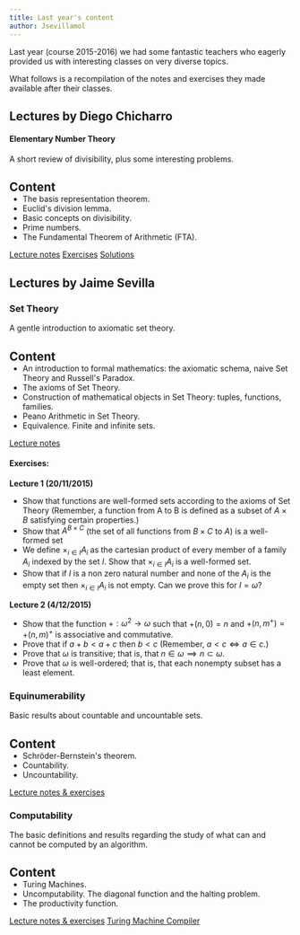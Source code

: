 ```yaml
---
title: Last year's content
author: Jsevillamol
---
```

Last year (course 2015-2016) we had some fantastic teachers who eagerly provided us with interesting classes on very diverse topics.

What follows is a recompilation of the notes and exercises they made available after their classes.

## Lectures by Diego Chicharro

#### Elementary Number Theory
A short review of divisibility, plus some interesting problems.

<h2 style="margin-bottom: 0;">Content</h2>
<ul style="margin-top: 0;">
	<li>The basis representation theorem.</li>
	<li>Euclid's division lemma.</li>
	<li>Basic concepts on divisibility.</li>
	<li>Prime numbers.</li>
	<li>The Fundamental Theorem of Arithmetic (FTA).</li>
</ul>

<span class="capsule">[Lecture notes](https://drive.google.com/file/d/0ByOY0ltwG6s-RFRpcE1fQnM2VEk/view?usp=sharing)</span>
<span class="capsule">[Exercises](https://drive.google.com/file/d/0ByOY0ltwG6s-SHJQME9iV2s1bm8/view?usp=sharing)</span>
<span class="capsule">[Solutions](https://drive.google.com/file/d/0ByOY0ltwG6s-RXdBUjU4Wjh3cmM/view?usp=sharing)</span>

## Lectures by Jaime Sevilla

### Set Theory
A gentle introduction to axiomatic set theory.

<h2 style="margin-bottom: 0;">Content</h2>
<ul style="margin-top: 0;">
	<li>An introduction to formal mathematics: the axiomatic schema, naive Set Theory and Russell's Paradox.</li>
	<li>The axioms of Set Theory.</li>
	<li>Construction of mathematical objects in Set Theory: tuples, functions, families.
</li>
	<li>Peano Arithmetic in Set Theory.</li>
	<li>Equivalence. Finite and infinite sets.</li>
</ul>

<span class="capsule">[Lecture notes](https://es.sharelatex.com/project/56608d3002995c26044b3dcd)</span>

#### Exercises:
**Lecture 1 (20/11/2015)**

* Show that functions are well-formed sets according to the axioms of Set Theory (Remember, a function from A to B is defined as a subset of $A\times B$ satisfying certain properties.)
* Show that $A^{B \times C}$ (the set of all functions from $B \times C$ to $A$) is a well-formed set
* We define $\times_{i\in I}A_i$ as the cartesian product of every member of a family $A_i$ indexed by the set $I$. Show that $\times_{i\in I}A_i$ is a well-formed set.
* Show that if $I$ is a non zero natural number and none of the $A_i$ is the empty set then $\times_{i\in I}A_i$ is not empty. Can we prove this for $I = \omega$?

**Lecture 2 (4/12/2015)**

* Show that the function $+:\omega^{2} \to \omega$ such that $+(n,0) = n$ and $+(n,m^{+}) = +(n,m) ^{+}$ is associative and commutative.
* Prove that if $a + b < a + c$ then $b < c$ (Remember, $a<c \iff a\in c$.)
* Prove that $\omega$ is transitive; that is, that $n\in \omega \implies n \subset \omega$.
* Prove that $\omega$ is well-ordered; that is, that each nonempty subset has a least element.


### Equinumerability
Basic results about countable and uncountable sets.

<h2 style="margin-bottom: 0;">Content</h2>
<ul style="margin-top: 0;">
	<li>Schröder-Bernstein's theorem.</li>
	<li> Countability.</li>
	<li>Uncountability.</li>
</ul>

<span class="capsule">[Lecture notes & exercises](https://es.sharelatex.com/project/566b6f9928e89a4623910f85)</span>

### Computability
The basic definitions and results regarding the study of what can and cannot be computed by an algorithm.

<h2 style="margin-bottom: 0;">Content</h2>
<ul style="margin-top: 0;">
	<li>Turing Machines.</li>
	<li>Uncomputability. The diagonal function and the halting problem.</li>
	<li>The productivity function.</li>
</ul>
 
<span class="capsule">[Lecture notes & exercises](https://es.sharelatex.com/project/5672ebdec2659588184db7d1)</span>
<span class="capsule">[Turing Machine Compiler](https://github.com/Jsevillamol/PythonUTM)</span>
